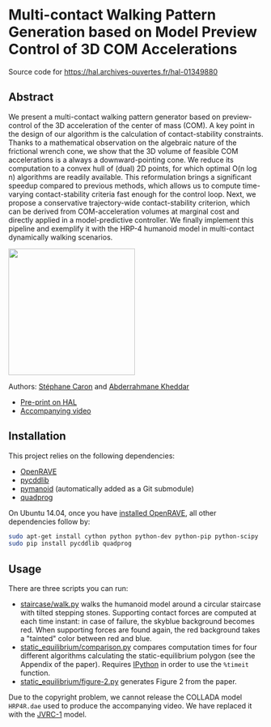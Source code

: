 # Multi-contact Walking Pattern Generation based on Model Preview Control of 3D COM Accelerations

Source code for https://hal.archives-ouvertes.fr/hal-01349880

## Abstract

We present a multi-contact walking pattern generator based on preview-control
of the 3D acceleration of the center of mass (COM). A key point in the design
of our algorithm is the calculation of contact-stability constraints. Thanks to
a mathematical observation on the algebraic nature of the frictional wrench
cone, we show that the 3D volume of feasible COM accelerations is a always a
downward-pointing cone. We reduce its computation to a convex hull of (dual) 2D
points, for which optimal O(n log n) algorithms are readily available. This
reformulation brings a significant speedup compared to previous methods, which
allows us to compute time-varying contact-stability criteria fast enough for
the control loop. Next, we propose a conservative trajectory-wide
contact-stability criterion, which can be derived from COM-acceleration volumes
at marginal cost and directly applied in a model-predictive controller. We
finally implement this pipeline and exemplify it with the HRP-4 humanoid model
in multi-contact dynamically walking scenarios.

<img src="https://scaron.info/images/pre-print-2016-1.png" height="250" />

Authors:
[Stéphane Caron](https://scaron.info) and
[Abderrahmane Kheddar](http://www.lirmm.fr/lirmm_eng/users/utilisateurs-lirmm/equipes/idh/abderrahmane-kheddar)

- [Pre-print on HAL](https://hal.archives-ouvertes.fr/hal-01349880)
- [Accompanying video](https://scaron.info/videos/pre-print-2016-1.mp4)

## Installation

This project relies on the following dependencies:

- [OpenRAVE](https://github.com/rdiankov/openrave)
- [pycddlib](https://github.com/mcmtroffaes/pycddlib)
- [pymanoid](https://github.com/stephane-caron/pymanoid) (automatically added as a Git submodule)
- [quadprog](https://github.com/rmcgibbo/quadprog)

On Ubuntu 14.04, once you have [installed
OpenRAVE](https://scaron.info/teaching/installing-openrave-on-ubuntu-14.04.html),
all other dependencies follow by:

```bash
sudo apt-get install cython python python-dev python-pip python-scipy
sudo pip install pycddlib quadprog
```

## Usage

There are three scripts you can run:

- [staircase/walk.py](/staircase/walk.py) walks the humanoid model around a
  circular staircase with tilted stepping stones. Supporting contact forces are
  computed at each time instant: in case of failure, the skyblue background
  becomes red. When supporting forces are found again, the red background takes
  a "tainted" color between red and blue.
- [static\_equilibrium/comparison.py](/static_equilibrium/comparison.py)
  compares computation times for four different algorithms calculating the
  static-equilibrium polygon (see the Appendix of the paper). Requires
  [IPython](https://ipython.org/) in order to use the ``%timeit`` function.
- [static\_equilibrium/figure-2.py](/static_equilibrium/figure-2.py) generates
  Figure 2 from the paper.

Due to the copyright problem, we cannot release the COLLADA model ``HRP4R.dae``
used to produce the accompanying video. We have replaced it with the
[JVRC-1](https://github.com/stephane-caron/openrave_models/tree/master/JVRC-1)
model.
